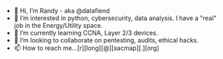 - 👋 Hi, I’m Randy - aka @datafiend
- 👀 I’m interested in python, cybersecurity, data analysis. I have a "real" job in the Energy/Utility space.
- 🌱 I’m currently learning CCNA, Layer 2/3 devices.
- 💞️ I’m looking to collaborate on pentesting, audits, ethical hacks.
- 📫 How to reach me...[r][long][@][sacmap][.][org]

<!---
datafiend/datafiend is a ✨ special ✨ repository because its `README.md` (this file) appears on your GitHub profile.
You can click the Preview link to take a look at your changes.
--->
